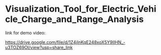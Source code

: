 # Visualization_Tool_for_Electric_Vehicle_Charge_and_Range_Analysis

link for demo video:

https://drive.google.com/file/d/1Z4jInKqE248xoX5Y9IIHN_-u3TOZ69Ol/view?usp=share_link
